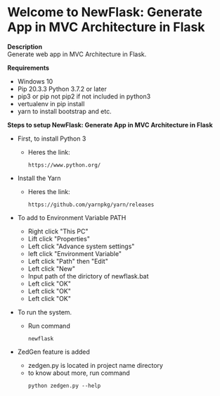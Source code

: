 # Welcome to NewFlask: Generate App in MVC Architecture in Flask

**Description**  
Generate web app in MVC Architecture in Flask.

**Requirements**  
- Windows 10
- Pip 20.3.3 Python 3.7.2 or later
- pip3 or pip not pip2 if not included in python3
- vertualenv in pip install
- yarn to install bootstrap and etc.

**Steps to setup NewFlask: Generate App in MVC Architecture in Flask**
- First, to install Python 3
    + Heres the link:
        ```
        https://www.python.org/
        ```
- Install the Yarn
    + Heres the link:
        ```
        https://github.com/yarnpkg/yarn/releases
        ```
- To add to Environment Variable PATH
    + Right click "This PC"
    + Lift click "Properties"
    + Left click "Advance system settings"
    + left click "Environment Variable"
    + Left click "Path" then "Edit"
    + Left click "New"
    + Input path of the dirictory of newflask.bat
    + Left click "OK"
    + Left click "OK"
    + Left click "OK"
- To run the system.
    + Run command
        ```
        newflask
        ```

- ZedGen feature is added
    + zedgen.py is located in project name directory
    + to know about more, run command
        ```
        python zedgen.py --help
        ```
